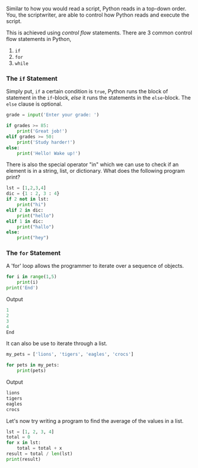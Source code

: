 Similar to how you would read a script, Python reads in a top-down order. You, the scriptwriter, are able to control how Python reads and execute the script.

This is achieved using _control flow_ statements. There are 3 common control flow statements in Python,

1. `if`
2. `for`
3. `while`

### The `if` Statement
Simply put, `if` a certain condition is `true`, Python runs the block of statement in the `if`-block, _else_ it runs the statements in the `else`-block. The `else` clause is optional.

```python
grade = input('Enter your grade: ')

if grades >= 85:
    print('Great job!')
elif grades >= 50:
    print('Study harder!')
else:
    print('Hello! Wake up!')
```

There is also the special operator "in" which we can use to check if an element is in a string, list, or dictionary. What does the following program print?

```python
lst = [1,2,3,4]
dic = {1 : 2, 3 : 4}
if 2 not in lst:
    print("hi")
elif 2 in dic:
    print("hello")
elif 1 in dic:
    print("hallo")
else:
    print("hey")
```

### The `for` Statement
A 'for' loop allows the programmer to iterate over a sequence of objects.

```python
for i in range(1,5)
    print(i)
print('End')
```

Output

```python
1
2
3
4
End
```

It can also be use to iterate through a list.

```python
my_pets = ['lions', 'tigers', 'eagles', 'crocs']

for pets in my_pets:
    print(pets)
```

Output

```python
lions
tigers
eagles
crocs
```

Let's now try writing a program to find the average of the values in a list.

```python
lst = [1, 2, 3, 4]
total = 0
for x in lst:
    total = total + x
result = total / len(lst)
print(result)
```
